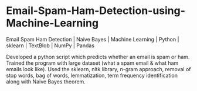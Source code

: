 # Email-Spam-Ham-Detection-using-Machine-Learning
Email Spam Ham Detection | Naive Bayes | Machine Learning | Python | sklearn | TextBlob | NumPy | Pandas

Developed a python script which predicts whether an email is spam or ham. Trained the program
with large dataset (what a spam email & what ham emails look like). Used the sklearn, nltk library,
n-gram approach, removal of stop words, bag of words, lemmatization, term frequency identification
along with Naive Bayes theorem.
